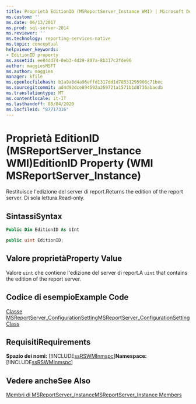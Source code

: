 ```yaml
---
title: Proprietà EditionID (MSReportServer_Instance WMI) | Microsoft Docs
ms.custom: ''
ms.date: 06/13/2017
ms.prod: sql-server-2014
ms.reviewer: ''
ms.technology: reporting-services-native
ms.topic: conceptual
helpviewer_keywords:
- EditionID property
ms.assetid: ee84dd74-0eb3-4d29-807a-8b317c2fde96
author: maggiesMSFT
ms.author: maggies
manager: kfile
ms.openlocfilehash: b1a9a8d4a96effd1317dd1d78531295906c71bec
ms.sourcegitcommit: ad4d92dce894592a259721a1571b1d8736abacdb
ms.translationtype: MT
ms.contentlocale: it-IT
ms.lasthandoff: 08/04/2020
ms.locfileid: "87717316"
---
```

# <a name="editionid-property-wmi-msreportserver_instance"></a><span data-ttu-id="bcabc-102">Proprietà EditionID (MSReportServer_Instance WMI)</span><span class="sxs-lookup"><span data-stu-id="bcabc-102">EditionID Property (WMI MSReportServer_Instance)</span></span>
  <span data-ttu-id="bcabc-103">Restituisce l'edizione del server di report.</span><span class="sxs-lookup"><span data-stu-id="bcabc-103">Returns the edition of the report server.</span></span> <span data-ttu-id="bcabc-104">Di sola lettura.</span><span class="sxs-lookup"><span data-stu-id="bcabc-104">Read-only.</span></span>  
  
## <a name="syntax"></a><span data-ttu-id="bcabc-105">Sintassi</span><span class="sxs-lookup"><span data-stu-id="bcabc-105">Syntax</span></span>  
  
```vb  
Public Dim EditionID As UInt  
```  
  
```csharp  
public uint EditionID;  
```  
  
## <a name="property-value"></a><span data-ttu-id="bcabc-106">Valore proprietà</span><span class="sxs-lookup"><span data-stu-id="bcabc-106">Property Value</span></span>  
 <span data-ttu-id="bcabc-107">Valore `uint` che contiene l'edizione del server di report.</span><span class="sxs-lookup"><span data-stu-id="bcabc-107">A `uint` that contains the edition of the report server.</span></span>  
  
## <a name="example-code"></a><span data-ttu-id="bcabc-108">Codice di esempio</span><span class="sxs-lookup"><span data-stu-id="bcabc-108">Example Code</span></span>  
 [<span data-ttu-id="bcabc-109">Classe MSReportServer_ConfigurationSetting</span><span class="sxs-lookup"><span data-stu-id="bcabc-109">MSReportServer_ConfigurationSetting Class</span></span>](msreportserver-configurationsetting-class.md)  
  
## <a name="requirements"></a><span data-ttu-id="bcabc-110">Requisiti</span><span class="sxs-lookup"><span data-stu-id="bcabc-110">Requirements</span></span>  
 <span data-ttu-id="bcabc-111">**Spazio dei nomi:** [!INCLUDE[ssRSWMInmspc](../../includes/ssrswminmspc-md.md)]</span><span class="sxs-lookup"><span data-stu-id="bcabc-111">**Namespace:** [!INCLUDE[ssRSWMInmspc](../../includes/ssrswminmspc-md.md)]</span></span>  
  
## <a name="see-also"></a><span data-ttu-id="bcabc-112">Vedere anche</span><span class="sxs-lookup"><span data-stu-id="bcabc-112">See Also</span></span>  
 [<span data-ttu-id="bcabc-113">Membri di MSReportServer_Instance</span><span class="sxs-lookup"><span data-stu-id="bcabc-113">MSReportServer_Instance Members</span></span>](msreportserver-instance-members.md)  
  
  
